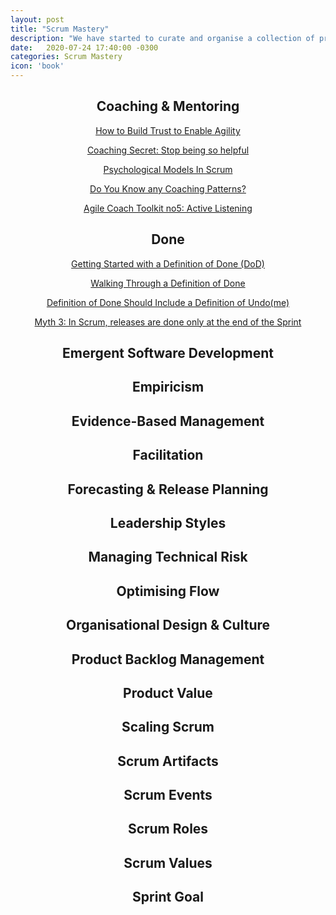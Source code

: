 ```yaml
---
layout: post
title: "Scrum Mastery"
description: "We have started to curate and organise a collection of practical topics, techniques, tips n tricks to help with Scrum Mastery"
date:   2020-07-24 17:40:00 -0300
categories: Scrum Mastery
icon: 'book'
---
```

<h2 style="text-align: center;">Coaching &amp; Mentoring</h2>
<p style="text-align: center;"><a href="https://www.scrum.org/resources/blog/how-build-trust-enable-agility">How to Build Trust to Enable Agility</a></p>
<p style="text-align: center;"><a href="https://www.agilesocks.com/coaching-secrets-stop-being-helpful">Coaching Secret: Stop being so helpful</a></p>
<p style="text-align: center;"><a href="https://www.scrum.org/resources/psychological-models-scrum">Psychological Models In Scrum</a></p>
<p style="text-align: center;"><a href="https://www.scrum.org/resources/blog/do-you-know-any-coaching-patterns">Do You Know any Coaching Patterns?</a></p>
<p style="text-align: center;"><a href="https://www.scrum.org/resources/blog/agile-coach-toolkit-5-active-listening">Agile Coach Toolkit no5: Active Listening</a></p>
<h2 style="text-align: center;">Done</h2>
<p style="text-align: center;"><a href="https://www.scrum.org/resources/blog/getting-started-definition-done-dod/">Getting Started with a Definition of Done (DoD)</a></p>
<p style="text-align: center;"><a href="https://www.scrum.org/resources/blog/walking-through-definition-done/">Walking Through a Definition of Done</a></p>
<p style="text-align: center;"><a href="https://www.scrum.org/resources/blog/definition-done-should-include-definition-undone/">Definition of Done Should Include a Definition of Undo(me)</a></p>
<p style="text-align: center;"><a href="https://www.scrum.org/resources/blog/myth-3-scrum-releases-are-done-only-end-sprint/">Myth 3: In Scrum, releases are done only at the end of the Sprint</a></p>
<h2 style="text-align: center;">Emergent Software Development</h2>
<h2 style="text-align: center;">Empiricism</h2>
<h2 style="text-align: center;">Evidence-Based Management</h2>
<h2 style="text-align: center;">Facilitation</h2>
<h2 style="text-align: center;">Forecasting &amp; Release Planning</h2>
<h2 style="text-align: center;">Leadership Styles</h2>
<h2 style="text-align: center;">Managing Technical Risk</h2>
<h2 style="text-align: center;">Optimising Flow</h2>
<h2 style="text-align: center;">Organisational Design &amp; Culture</h2>
<h2 style="text-align: center;">Product Backlog Management</h2>
<h2 style="text-align: center;">Product Value</h2>
<h2 style="text-align: center;">Scaling Scrum</h2>
<h2 style="text-align: center;">Scrum Artifacts</h2>
<h2 style="text-align: center;">Scrum Events</h2>
<h2 style="text-align: center;">Scrum Roles</h2>
<h2 style="text-align: center;">Scrum Values</h2>
<h2 style="text-align: center;">Sprint Goal</h2>
